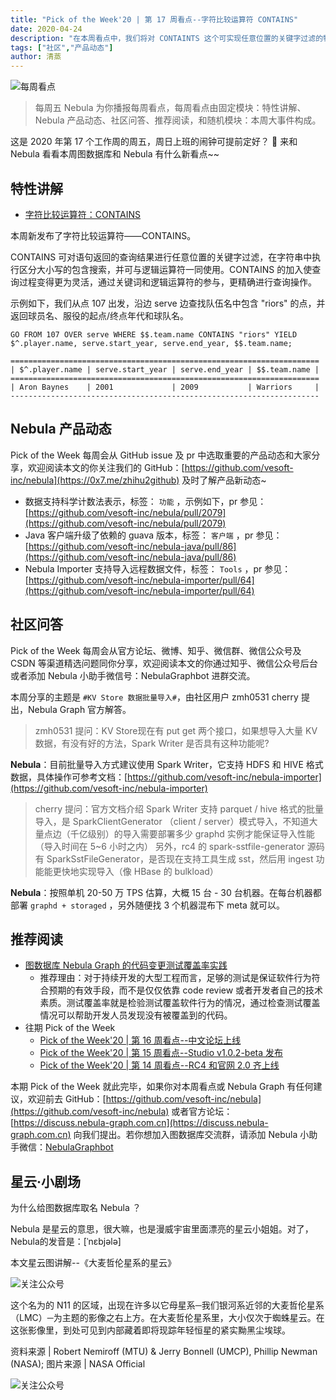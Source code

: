 ```yaml
---
title: "Pick of the Week'20 | 第 17 周看点--字符比较运算符 CONTAINS"
date: 2020-04-24
description: "在本周看点中，我们将对 CONTAINTS 这个可实现任意位置的关键字过滤的特性进行讲解，在社区问答方面，本期主题为 #KV Store 数据批量导入#"
tags: ["社区","产品动态"]
author: 清蒸
---
```


![每周看点](https://nebula-blog.azureedge.net/nebula-blog/PotW.png)

> 每周五 Nebula 为你播报每周看点，每周看点由固定模块：特性讲解、Nebula 产品动态、社区问答、推荐阅读，和随机模块：本周大事件构成。


这是 2020 年第 17 个工作周的周五，周日上班的闹钟可提前定好？ 🌝 来和 Nebula 看看本周图数据库和 Nebula 有什么新看点~~

## 特性讲解

- [字符比较运算符：CONTAINS](https://github.com/vesoft-inc/nebula/pull/2077)

本周新发布了字符比较运算符——CONTAINS。

CONTAINS 可对语句返回的查询结果进行任意位置的关键字过滤，在字符串中执行区分大小写的包含搜索，并可与逻辑运算符一同使用。CONTAINS 的加入使查询过程变得更为灵活，通过关键词和逻辑运算符的参与，更精确进行查询操作。

示例如下，我们从点 107 出发，沿边 serve 边查找队伍名中包含 "riors" 的点，并返回球员名、服役的起点/终点年代和球队名。

```
GO FROM 107 OVER serve WHERE $$.team.name CONTAINS "riors" YIELD $^.player.name, serve.start_year, serve.end_year, $$.team.name;

=====================================================================
| $^.player.name | serve.start_year | serve.end_year | $$.team.name |
=====================================================================
| Aron Baynes    | 2001             | 2009           | Warriors     |
---------------------------------------------------------------------
```

## Nebula 产品动态

Pick of the Week 每周会从 GitHub issue 及 pr 中选取重要的产品动态和大家分享，欢迎阅读本文的你关注我们的 GitHub：[https://github.com/vesoft-inc/nebula](https://0x7.me/zhihu2github) 及时了解产品新动态~

- 数据支持科学计数法表示，标签： `功能` ，示例如下，pr 参见：[https://github.com/vesoft-inc/nebula/pull/2079](https://github.com/vesoft-inc/nebula/pull/2079)
-  Java 客户端升级了依赖的 guava 版本，标签： `客户端` ，pr 参见：[https://github.com/vesoft-inc/nebula-java/pull/86](https://github.com/vesoft-inc/nebula-java/pull/86)
- Nebula Importer 支持导入远程数据文件，标签： `Tools` ，pr 参见：[https://github.com/vesoft-inc/nebula-importer/pull/64](https://github.com/vesoft-inc/nebula-importer/pull/64)

## 社区问答

Pick of the Week 每周会从官方论坛、微博、知乎、微信群、微信公众号及 CSDN 等渠道精选问题同你分享，欢迎阅读本文的你通过知乎、微信公众号后台或者添加 Nebula 小助手微信号：NebulaGraphbot 进群交流。

本周分享的主题是 `#KV Store 数据批量导入#`，由社区用户 zmh0531 cherry 提出，Nebula Graph 官方解答。

> zmh0531 提问：KV Store现在有 put get 两个接口，如果想导入大量 KV 数据，有没有好的方法，Spark Writer 是否具有这种功能呢?

**Nebula**：目前批量导入方式建议使用 Spark Writer，它支持 HDFS 和 HIVE 格式数据，具体操作可参考文档：[https://github.com/vesoft-inc/nebula-importer](https://github.com/vesoft-inc/nebula-importer)

> cherry 提问：官方文档介绍 Spark Writer 支持 parquet / hive 格式的批量导入，是 SparkClientGenerator （client / server）模式导入，不知道大量点边（千亿级别）的导入需要部署多少 graphd 实例才能保证导入性能（导入时间在 5~6 小时之内）
> 另外，rc4 的 spark-sstfile-generator 源码有 SparkSstFileGenerator，是否现在支持工具生成 sst，然后用 ingest 功能能更快地实现导入（像 HBase 的 bulkload）


**Nebula**：按照单机 20-50 万 TPS 估算，大概 15 台 - 30 台机器。在每台机器都部署 `graphd + storaged` ，另外随便找 3 个机器混布下 meta 就可以。

## 推荐阅读

- [图数据库 Nebula Graph 的代码变更测试覆盖率实践](https://nebula-graph.io/cn/posts/integrate-codecov-test-coverage-with-nebula-graph/)
  - 推荐理由：对于持续开发的大型工程而言，足够的测试是保证软件行为符合预期的有效手段，而不是仅仅依靠 code review 或者开发者自己的技术素质。测试覆盖率就是检验测试覆盖软件行为的情况，通过检查测试覆盖情况可以帮助开发人员发现没有被覆盖到的代码。
- 往期 Pick of the Week
  - [Pick of the Week'20 | 第 16 周看点--中文论坛上线](https://nebula-graph.io/cn/posts/nebula-graph-weekly-pickup-2020-04-17/)
  - [Pick of the Week'20 | 第 15 周看点--Studio v1.0.2-beta 发布](https://nebula-graph.io/cn/posts/nebula-graph-weekly-pickup-2020-04-10/)
  - [Pick of the Week'20 | 第 14 周看点--RC4 和官网 2.0 齐上线](https://nebula-graph.io/cn/posts/nebula-graph-weekly-pickup-2020-04-03/)

本期 Pick of the Week 就此完毕，如果你对本周看点或 Nebula Graph 有任何建议，欢迎前去 GitHub：[https://github.com/vesoft-inc/nebula](https://github.com/vesoft-inc/nebula) 或者官方论坛：[https://discuss.nebula-graph.com.cn](https://discuss.nebula-graph.com.cn) 向我们提出。若你想加入图数据库交流群，请添加 Nebula 小助手微信：[NebulaGraphbot](https://nebula-blog.azureedge.net/nebula-blog/nbot.png)

## 星云·小剧场

为什么给图数据库取名 Nebula ？

Nebula 是星云的意思，很大嘛，也是漫威宇宙里面漂亮的星云小姐姐。对了，Nebula的发音是：[ˈnɛbjələ]

本文星云图讲解--《大麦哲伦星系的星云》

![关注公众号](https://nebula-blog.azureedge.net/nebula-blog/PotW2017Nebula.jpeg)

这个名为的 N11 的区域，出现在许多以它母星系─我们银河系近邻的大麦哲伦星系（LMC）─为主题的影像之右上方。在大麦哲伦星系里，大小仅次于蜘蛛星云。在这张影像里，到处可见到内部藏着即将现踪年轻恒星的紧实黝黑尘埃球。

资料来源 | Robert Nemiroff (MTU) & Jerry Bonnell (UMCP), Phillip Newman (NASA);
图片来源 | NASA Official

![关注公众号](https://nebula-blog.azureedge.net/nebula-blog/WeChatOffical.png)
